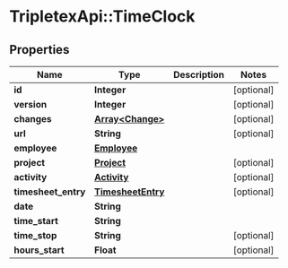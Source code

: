 # TripletexApi::TimeClock

## Properties
Name | Type | Description | Notes
------------ | ------------- | ------------- | -------------
**id** | **Integer** |  | [optional] 
**version** | **Integer** |  | [optional] 
**changes** | [**Array&lt;Change&gt;**](Change.md) |  | [optional] 
**url** | **String** |  | [optional] 
**employee** | [**Employee**](Employee.md) |  | 
**project** | [**Project**](Project.md) |  | [optional] 
**activity** | [**Activity**](Activity.md) |  | [optional] 
**timesheet_entry** | [**TimesheetEntry**](TimesheetEntry.md) |  | [optional] 
**date** | **String** |  | 
**time_start** | **String** |  | 
**time_stop** | **String** |  | [optional] 
**hours_start** | **Float** |  | [optional] 


